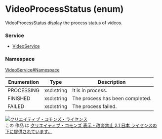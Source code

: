 # VideoProcessStatus (enum)
VideoProcessStatus display the process status of videos.
### Service
+ [VideoService](../../services/VideoService.md)

### Namespace
[VideoService#Namespace](../../services/VideoService.md#namespace)

| Enumeration | Type | Description |
|---|---|---|
| PROCESSING | xsd:string | It is in process. |
| FINISHED | xsd:string | The process has been completed. |
| FAILED | xsd:string | The process failed. |

<a rel="license" href="http://creativecommons.org/licenses/by-nd/2.1/jp/"><img alt="クリエイティブ・コモンズ・ライセンス" style="border-width:0" src="https://i.creativecommons.org/l/by-nd/2.1/jp/88x31.png" /></a><br />この 作品 は <a rel="license" href="http://creativecommons.org/licenses/by-nd/2.1/jp/">クリエイティブ・コモンズ 表示 - 改変禁止 2.1 日本 ライセンスの下に提供されています。</a>

